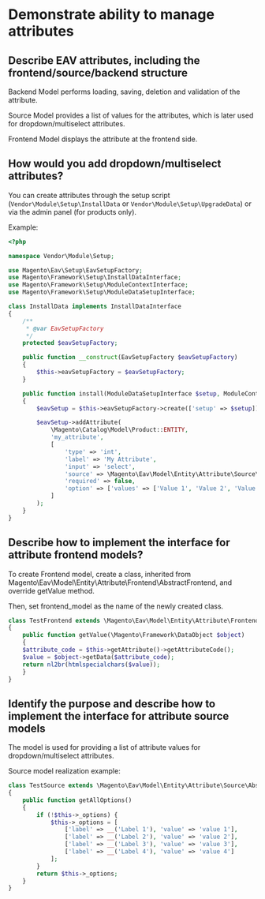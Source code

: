 # Demonstrate ability to manage attributes
## Describe EAV attributes, including the frontend/source/backend structure

Backend Model performs loading, saving, deletion and validation of the attribute.

Source Model provides a list of values for the attributes, which is later used for dropdown/multiselect attributes.

Frontend Model displays the attribute at the frontend side.

## How would you add dropdown/multiselect attributes?

You can create attributes through the setup script (`Vendor\Module\Setup\InstallData` or `Vendor\Module\Setup\UpgradeData`)
or via the admin panel (for products only).

Example:
```php
<?php

namespace Vendor\Module\Setup;

use Magento\Eav\Setup\EavSetupFactory;
use Magento\Framework\Setup\InstallDataInterface;
use Magento\Framework\Setup\ModuleContextInterface;
use Magento\Framework\Setup\ModuleDataSetupInterface;

class InstallData implements InstallDataInterface
{
    /**
     * @var EavSetupFactory
     */
    protected $eavSetupFactory;

    public function __construct(EavSetupFactory $eavSetupFactory)
    {
        $this->eavSetupFactory = $eavSetupFactory;
    }

    public function install(ModuleDataSetupInterface $setup, ModuleContextInterface $context)
    {
        $eavSetup = $this->eavSetupFactory->create(['setup' => $setup]);

        $eavSetup->addAttribute(
            \Magento\Catalog\Model\Product::ENTITY,
            'my_attribute',
            [
                'type' => 'int',
                'label' => 'My Attribute',
                'input' => 'select',
                'source' => \Magento\Eav\Model\Entity\Attribute\Source\Table::class,
                'required' => false,
                'option' => ['values' => ['Value 1', 'Value 2', 'Value 3']]
            ]
        );
    }
}
```

## Describe how to implement the interface for attribute frontend models?

To create Frontend model, create a class, inherited from Magento\Eav\Model\Entity\Attribute\Frontend\AbstractFrontend, and override getValue method.

Then, set frontend_model as the name of the newly created class.

```php
class TestFrontend extends \Magento\Eav\Model\Entity\Attribute\Frontend\AbstractFrontend
{
    public function getValue(\Magento\Framework\DataObject $object)
    {
    $attribute_code = $this->getAttribute()->getAttributeCode();
    $value = $object->getData($attribute_code);
    return nl2br(htmlspecialchars($value));
    }
}
````

## Identify the purpose and describe how to implement the interface for attribute source models
The model is used for providing a list of attribute values for dropdown/multiselect attributes.

Source model realization example:

```php
class TestSource extends \Magento\Eav\Model\Entity\Attribute\Source\AbstractSource
{
    public function getAllOptions()
    {
        if (!$this->_options) {
            $this->_options = [
                ['label' => __('Label 1'), 'value' => 'value 1'],
                ['label' => __('Label 2'), 'value' => 'value 2'],
                ['label' => __('Label 3'), 'value' => 'value 3'],
                ['label' => __('Label 4'), 'value' => 'value 4']
            ];
        }
        return $this->_options;
    }
}
````